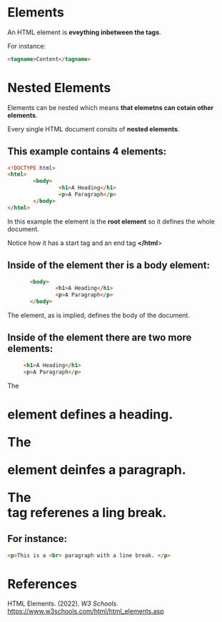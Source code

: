 # Elements 

An HTML element is **eveything inbetween the tags**. 

For instance:
``` html 
<tagname>Content</tagname> 
``` 

# Nested Elements 
Elements can be nested which means **that elemetns can cotain other elements**. 

Every single HTML document consits of **nested elements**. 

## This example contains 4 elements: 
```html 
<!DOCTYPE html>
<html> 
        <body> 
                <h1>A Heading</h1> 
                <p>A Paragraph</p> 
        </body> 
</html> 
``` 
In this example the **<html>** element is the **root element** so it defines the whole document. 

Notice how it has a start tag **<html>** and an end tag **</html**> 

## Inside of the <html> element ther is a body element: 
 ```html  
        <body> 
                <h1>A Heading</h1> 
                <p>A Paragraph</p> 
        </body> 
 ``` 

The **<body>** element, as is implied, defines the body of the document. 

## Inside of the <body> element there are two more elements: 
```html 
     <h1>A Heading</h1> 
     <p>A Paragraph</p>  
``` 

The **<h1>** element defines a **heading**. 

The **<p>** element deinfes a **paragraph**. 

The **<br>** tag referenes a ling break. 

## For instance: 
```html 
<p>This is a <br> paragraph with a line break. </p> 
``` 
 

# References 
HTML Elements. (2022). *W3 Schools*. <https://www.w3schools.com/html/html_elements.asp> 



